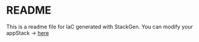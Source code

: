 # README
This is a readme file for IaC generated with StackGen.
You can modify your appStack -> [here](http://main.dev.stackgen.com/appstacks/57fcf7be-8802-43ca-acf9-4769e555f5ef)
